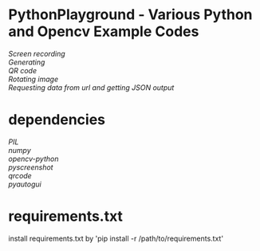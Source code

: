 # PythonPlayground - Various Python and Opencv Example Codes
_Screen recording  
Generating  
QR code  
Rotating image   
Requesting data from url and getting JSON output_

# dependencies
_PIL  
numpy  
opencv-python  
pyscreenshot  
qrcode  
pyautogui_  

# requirements.txt
install requirements.txt by 'pip install -r /path/to/requirements.txt'
